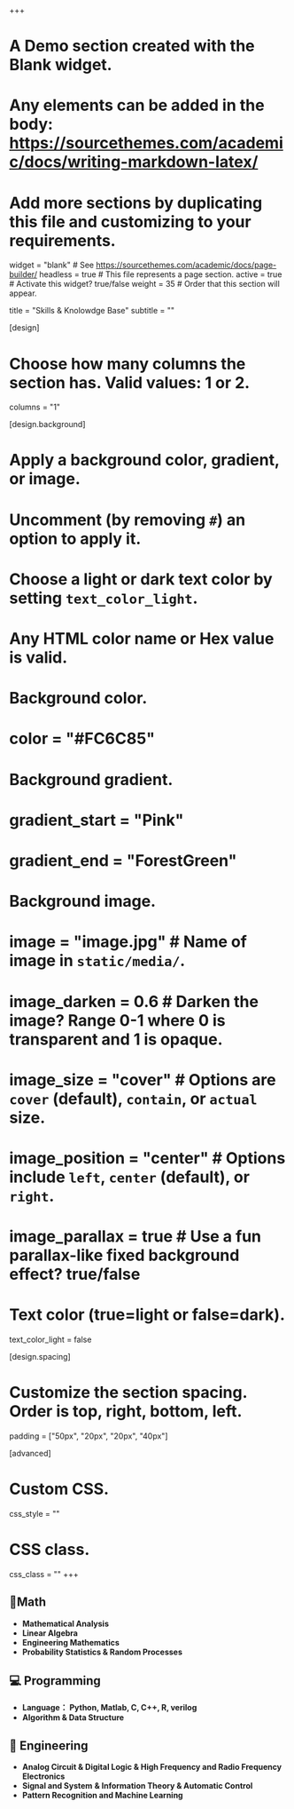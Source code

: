 +++
# A Demo section created with the Blank widget.
# Any elements can be added in the body: https://sourcethemes.com/academic/docs/writing-markdown-latex/
# Add more sections by duplicating this file and customizing to your requirements.

widget = "blank"  # See https://sourcethemes.com/academic/docs/page-builder/
headless = true  # This file represents a page section.
active = true  # Activate this widget? true/false
weight = 35  # Order that this section will appear.

title = "Skills & Knolowdge Base"
subtitle = ""

[design]
  # Choose how many columns the section has. Valid values: 1 or 2.
  columns = "1"

[design.background]
  # Apply a background color, gradient, or image.
  #   Uncomment (by removing `#`) an option to apply it.
  #   Choose a light or dark text color by setting `text_color_light`.
  #   Any HTML color name or Hex value is valid.

  # Background color.
# color = "#FC6C85"

  # Background gradient.
  # gradient_start = "Pink"
  # gradient_end = "ForestGreen"

  # Background image.
  # image = "image.jpg"  # Name of image in `static/media/`.
# image_darken = 0.6  # Darken the image? Range 0-1 where 0 is transparent and 1 is opaque.

  # image_size = "cover"  #  Options are `cover` (default), `contain`, or `actual` size.
  # image_position = "center"  # Options include `left`, `center` (default), or `right`.
  # image_parallax = true  # Use a fun parallax-like fixed background effect? true/false

  # Text color (true=light or false=dark).
  text_color_light = false

[design.spacing]
  # Customize the section spacing. Order is top, right, bottom, left.
  padding = ["50px", "20px", "20px", "40px"]

[advanced]
 # Custom CSS. 
 css_style = ""

 # CSS class.
 css_class = ""
+++

## :triangular_ruler:Math

- **Mathematical  Analysis**
- **Linear Algebra**
- **Engineering Mathematics**
- **Probability Statistics & Random Processes**

## :computer: Programming

- **Language： Python, Matlab, C, C++, R, verilog**
- **Algorithm & Data Structure**

## :hammer: Engineering

- **Analog Circuit & Digital Logic & High Frequency and Radio Frequency Electronics**
- **Signal and System** **&  Information Theory & Automatic Control**
- **Pattern Recognition and Machine Learning**

